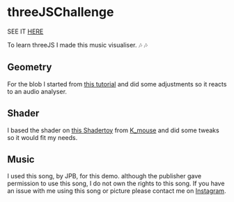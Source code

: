 # threeJSChallenge

SEE IT [HERE](https://threejschallenge.netlify.app/)

To learn threeJS I made this music visualiser. 🎶 🎶 

## Geometry
For the blob I started from [this tutorial](https://steemit.com/utopian-io/@clayjohn/learning-3d-graphics-with-three-js-or-dynamic-geometry) and did some adjustments so it reacts to an audio analyser. 

## Shader
I based the shader on [this Shadertoy](https://www.shadertoy.com/view/llcXW7) from [K_mouse](https://www.shadertoy.com/user/k_mouse) and did some tweaks so it would fit my needs. 

## Music
I used this song, by JPB, for this demo. although the publisher gave permission to use this song, I do not own the rights to this song. If you have an issue with me using this song or picture please contact me on [Instagram](https://www.instagram.com/designed_by_lars/).
